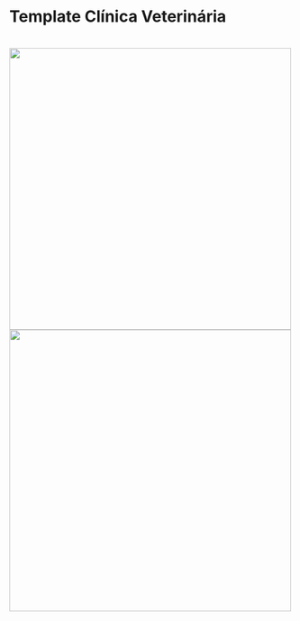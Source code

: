  <h1>Template Clínica Veterinária</h1>
 
 #
 
 <div>
  <img src="https://user-images.githubusercontent.com/84723659/179575750-8d097ebb-696d-4e88-a0d3-83aa2980869a.png" width="500px">
  <img src="https://user-images.githubusercontent.com/84723659/179578421-17f4dc1d-b92f-4cbb-92e4-3299740ee9ff.png" width="500px">
 </div>
